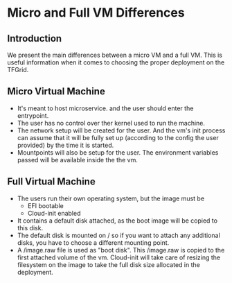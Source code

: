 <h1> Micro and Full VM Differences </h1>

## Introduction

We present the main differences between a micro VM and a full VM. This is useful information when it comes to choosing the proper deployment on the TFGrid.

## Micro Virtual Machine

- It's meant to host microservice. and the user should enter the entrypoint.
- The user has no control over ther kernel used to run the machine.
- The network setup will be created for the user. And the vm's init process can assume that it will be fully set up (according to the config the user provided) by the time it is started. 
- Mountpoints will also be setup for the user. The environment variables passed will be available inside the the vm.

## Full Virtual Machine

- The users run their own operating system, but the image must be
  - EFI bootable
  - Cloud-init enabled
- It contains a default disk attached, as the boot image will be copied to this disk.
- The default disk is mounted on / so if you want to attach any additional disks, you have to choose a different mounting point.
- A /image.raw file is used as "boot disk". This /image.raw is copied to the first attached volume of the vm. Cloud-init will take care of resizing the filesystem on the image to take the full disk size allocated in the deployment.